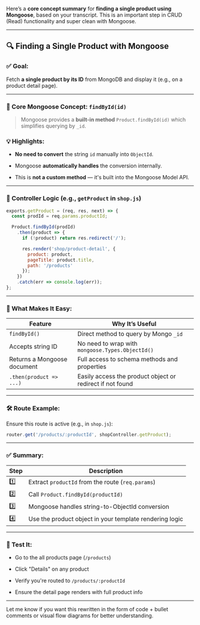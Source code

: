Here’s a **core concept summary** for **finding a single product using Mongoose**, based on your transcript. This is an important step in CRUD (Read) functionality and super clean with Mongoose.

---

## 🔍 Finding a Single Product with Mongoose

### ✅ Goal:

Fetch **a single product by its ID** from MongoDB and display it (e.g., on a product detail page).

---

### 🧠 Core Mongoose Concept: `findById(id)`

> Mongoose provides a **built-in method** `Product.findById(id)` which simplifies querying by `_id`.

### 💡 Highlights:

- **No need to convert** the string `id` manually into `ObjectId`.
    
- Mongoose **automatically handles** the conversion internally.
    
- This is **not a custom method** — it's built into the Mongoose Model API.
    

---

### 🧱 Controller Logic (e.g., `getProduct` in `shop.js`)

```js
exports.getProduct = (req, res, next) => {
  const prodId = req.params.productId;

  Product.findById(prodId)
    .then(product => {
      if (!product) return res.redirect('/');

      res.render('shop/product-detail', {
        product: product,
        pageTitle: product.title,
        path: '/products'
      });
    })
    .catch(err => console.log(err));
};
```

---

### 📌 What Makes It Easy:

|Feature|Why It’s Useful|
|---|---|
|`findById()`|Direct method to query by Mongo `_id`|
|Accepts string ID|No need to wrap with `mongoose.Types.ObjectId()`|
|Returns a Mongoose document|Full access to schema methods and properties|
|`.then(product => ...)`|Easily access the product object or redirect if not found|

---

### 🛠️ Route Example:

Ensure this route is active (e.g., in `shop.js`):

```js
router.get('/products/:productId', shopController.getProduct);
```

---

### ✅ Summary:

|Step|Description|
|---|---|
|1️⃣|Extract `productId` from the route (`req.params`)|
|2️⃣|Call `Product.findById(productId)`|
|3️⃣|Mongoose handles string-to-ObjectId conversion|
|4️⃣|Use the product object in your template rendering logic|

---

### 🧪 Test It:

- Go to the all products page (`/products`)
    
- Click "Details" on any product
    
- Verify you're routed to `/products/:productId`
    
- Ensure the detail page renders with full product info
    

---

Let me know if you want this rewritten in the form of code + bullet comments or visual flow diagrams for better understanding.